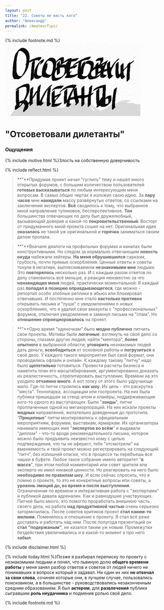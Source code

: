 ```yaml
---
layout: post
title: "22. Советы не весть кого"
author: "Александр"
permalink: /AmateurTips/
---
```

{% include footnote.md %}
!["Наслушался прохожих"](/_img/22.jpg)
# "Отсоветовали дилетанты"

### Ощущения
{% include motive.html %}Злость на собственную доверчивость

{% include reflect.html %}
>**"**Придумав проект начал "гуглить" тему и нашел много открытых форумов, с большим количеством пользователей **готовых высказываться** по любым интересующим меня вопросам. В самых общих чертах я изложил свою идею. За **пару часов** мне **накидали** массу развёрнутых ответов, со ссылками на заключения экспертов. **Всё** сводилось к тому, что выбранное мной направление тупиковое, бесперспективное. **Тон** большинства отвечающих по делу был дружелюбный, вызывающий доверие и какой-то **покровительственный**. Восторг от придуманного мной проекта сошел на нет. Оригинальная идея **оказалась** не такой уж оригинальной и **горячка** заниматься своим делом пропала. 

>**"**Вначале диалоги на профильных форумах и каналах были конструктивными. Но следом за нормально отвечающим **невесть окуда** набежали хейтеры. **На меня обрушившился** сарказм, грубость, почти прямые оскорбления. Ценные ответы и советы тонули в негативе, выплескиваемом **незнакомыми мне** людьми. Это **повторялось** несколько раз. И с каждым разом ответов по делу становилось всё меньше, а реакция неизвестно за что **ненавидящих меня** людей, практически моментальной. Я каждый раз **попадал в позицию оправдывающегося**, где можно - репортил особо злобные реплики в абьюз или блокировал отвечавших. И постепенно мне стало **настолько противно** открывать письма и "пуши" с уведомлениями о новых оскорблениях, что я удалил свои аккаунты с "профессиональных" форумов, отключил уведомления и замкнул письма на "спам". Но **отношение спроециоровалось** на проект.

>**"**Одно время "одиночкам" было **модно публично** питчить свои проекты. Мотивы были **логичные**: взглянуть на своё дело со стороны, глазами других людей; найти "ментора", **более опытного** в выбранной области; **уговорить** незнакомых людей дать деньги, **освободиться** от основной работы и **погрузиться** в своё дело. У каждого такого мероприятия был свой формат, они проводились офлайн и онлайн. К каждому такому "питчу" надо было **щепетильно** готовиться. Провести расчеты бизнеса и наметить план его масштабирования, аргументированно доказать их реалистичность, отрепитировать выступление. Времени на это уходило **отчаянно много**. А вот толку от этого было удручающе мало. Где-то питчи строились **как шоу**. Их цель - это раскрутка "места". Технопарка, ассоциации или госпроекта. На них была публика пришедшая за стенд-апом и клакёры, поддерживающие кого-то одного из выступающих. Были "**зонды**", питчи проплаченные одной из мегакорпораций. На них искали проекты **модных** направлений, желательно доведенные до прототипа. "**Прицепные**" питчи монтировались к официальным мероприятиям, форумам, выставкам, ярмаркам. Их организаторы нанимали имеющих имя "**экспертов во всём**" и выдавали "диплом" - что-то вроде рекомендательного письма, которое можно было предъявить неизвестно кому с целью подтверждения, что ты не аферист, тебя "отсмотрели" на вменяемость и твой проект можно регистрировать на следующий "питч", без излишней опаски, что в процессе ты перебъешь все чашки в буфете. Любое такое собрание имело авторитет "**в массе**", при этом любой комментарий или совет зрителя или эксперта не имел никакой ценности. Но реагировать на него было **необходимо по правилам шоу**. И если сейчас спросить, что я помню о проекте, то это не конкретные вопросы или советы, а **уровень эмоций до, во время и после выступления**.  Ограниченная по времени и интерактивная работа с "экспертами" и публикой давала адреналин. Как и равнодушие участвующих. Питчей было много, это помогло проработать внешнюю часть своего дела, но работа **над продуктивной частью** очень серьезно затормозилась. После советов критиков проект **стал каким-то мелким**. Поменялось и отношение к проекту. Я стал всё реже доставать и работать над ним. После полугода презентаций он **стал "подержаным"**, не казался таким уж новым. Промежутки бездействия увеличивались и в какой-то момент я про него **забыл**.

{% include disclaimer.html %}

{% include today.html %}Позже я разбирал переписку по проекту с незнакомыми людьми и понял, что львиную долю **общего времени работы** у меня занял разбор ответов и советов от людей ничего не понимавших в вопросе который я задавал. Ни один их них **не отвечал за свои слова**, сочиняя которые они, в лучшем случае, пользовались поисковиком, а в большинстве - руководствовались незаконченным средним образованием. Я был **актером**, для **развлечения** публики сыгравшим **роль неудачника** и подменив ролью своё дело. 

{% include footnote.md %}
